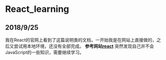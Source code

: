 # React_learning
## 2018/9/25
我在React的官网上看到了这篇说明类的文档，一开始我是在网站上直接做的，之后又尝试用本地环境，还没有全部完成。
**参考网站[react](https://reactjs.org/tutorial)**
突然发现自己并不会JavaScript的一些知识，需要继续学习。
